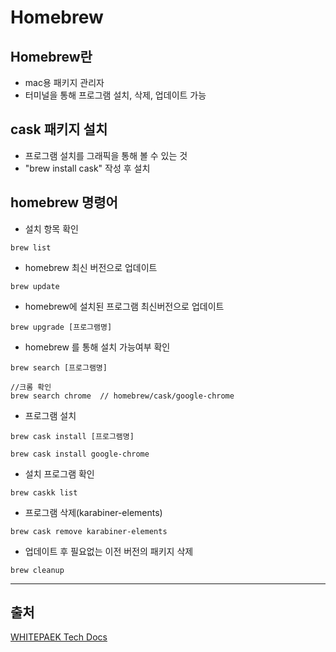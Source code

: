 # Homebrew 

## Homebrew란 

* mac용 패키지 관리자
* 터미널을 통해 프로그램 설치, 삭제, 업데이트 가능

## cask 패키지 설치

* 프로그램 설치를 그래픽을 통해 볼 수 있는 것
* "brew install cask" 작성 후 설치

## homebrew 명령어

* 설치 항목 확인
~~~
brew list
~~~

* homebrew 최신 버전으로 업데이트
~~~
brew update
~~~

* homebrew에 설치된 프로그램 최신버전으로 업데이트
~~~
brew upgrade [프로그램명]
~~~

* homebrew 를 통해 설치 가능여부 확인
~~~
brew search [프로그램명]

//크롬 확인
brew search chrome  // homebrew/cask/google-chrome
~~~

* 프로그램 설치 
~~~
brew cask install [프로그램명]

brew cask install google-chrome
~~~

* 설치 프로그램 확인
~~~
brew caskk list
~~~

* 프로그램 삭제(karabiner-elements)
~~~
brew cask remove karabiner-elements
~~~

* 업데이트 후 필요없는 이전 버전의 패키지 삭제
~~~
brew cleanup
~~~

---
## 출처

[WHITEPAEK Tech Docs](https://whitepaek.tistory.com/3)





